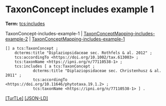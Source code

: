 # TaxonConcept includes example 1


**Term:** [tcs:includes](/terms/#tcs_includes)

TaxonConcept-includes-example-1 | [TaxonConceptMapping-includes-example-2](./TaxonConceptMapping-includes-example-2.html) | [TaxonConceptMapping-includes-example-1](./TaxonConceptMapping-includes-example-1.html)
```turtle
[] a tcs:TaxonConcept ;
    dcterms:title "Diplaziopsidaceae sec. Rothfels & al. 2012" ;
    tcs:accordingTo <https://doi.org/10.1002/tax.613003> ;
    tcs:taxonName <https://ipni.org/n/77110538-1> ;
    tcs:includes [ a tcs:TaxonConcept ;
            dcterms:title "Diplaziopsidaceae sec. Christenhusz & al. 2011" ;
            tcs:accordingTo <https://doi.org/10.11646/phytotaxa.19.1.2> ;
            tcs:taxonName <https://ipni.org/n/77110538-1> ] .
```

[&#91;TurTLe&#93;](https://github.com/tdwg/tcs2/blob/master/examples/TaxonConcept-includes-example-1.ttl)&nbsp;[&#91;JSON-LD&#93;](https://github.com/tdwg/tcs2/blob/master/examples/TaxonConcept-includes-example-1.jsonld)

